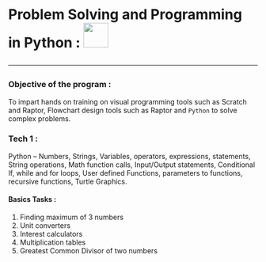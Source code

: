 # Problem Solving and Programming in Python : <img src='https://github.com/alexVinod/python-crackworld/blob/master/Imgs/bookSRead.JPG' width='50' height='50'><hr>
### Objective of the program :
To impart hands on training on visual programming tools such as Scratch and Raptor, Flowchart design tools such as Raptor and `Python` to solve complex problems.

### Tech 1 :
Python – Numbers, Strings, Variables, operators, expressions, statements, String operations, Math function calls, Input/Output statements, Conditional If, while and for loops, User defined Functions, parameters to functions, recursive functions, Turtle Graphics.

  #### Basics Tasks :
   1. Finding maximum of 3 numbers
   2. Unit converters
   3. Interest calculators
   4. Multiplication tables
   5. Greatest Common Divisor of two numbers
   



